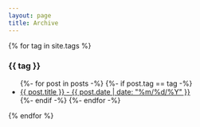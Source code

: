 ```yaml
---
layout: page
title: Archive
---
```


{% for tag in site.tags %}
  <h3>{{ tag }}</h3>
  <ul>
    {%- for post in posts -%}
      {%- if post.tag == tag -%}
        <li><a href="{{ post.url }}">{{ post.title }} - {{ post.date | date: "%m/%d/%Y" }}</a></li>
      {%- endif -%}
    {%- endfor -%}
  </ul>
{% endfor %}